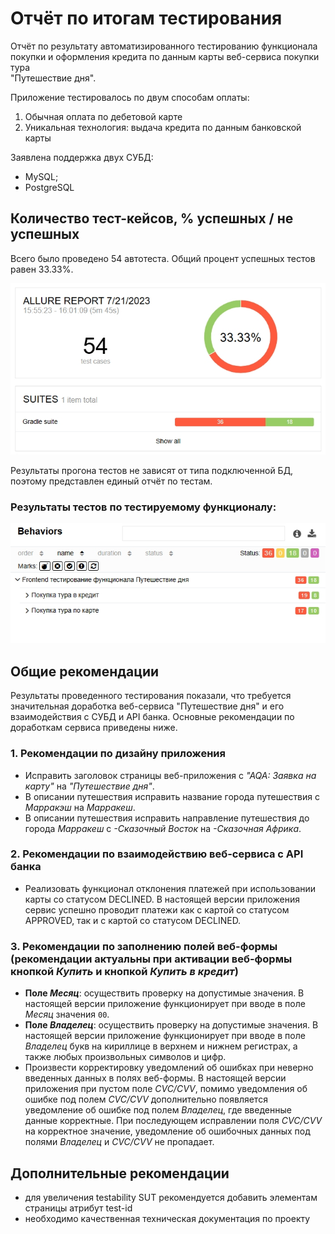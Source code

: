 # Отчёт по итогам тестирования

Отчёт по результату автоматизированного тестированию функционала покупки и оформления кредита по данным карты веб-сервиса покупки тура  
"Путешествие дня".

Приложение тестировалось по двум способам оплаты:

1. Обычная оплата по дебетовой карте
2. Уникальная технология: выдача кредита по данным банковской карты

Заявлена поддержка двух СУБД:

* MySQL;
* PostgreSQL

## **Количество тест-кейсов, % успешных / не успешных**

Всего было проведено 54 автотеста. Общий процент успешных тестов равен 33.33%.

![1.jpg](images%2F1.jpg)

Результаты прогона тестов не зависят от типа подключенной БД, поэтому представлен единый отчёт по тестам.

### Результаты тестов по тестируемому функционалу:

![2.jpg](images%2F2.jpg)


## **Общие рекомендации**
Результаты проведенного тестирования показали, что требуется значительная доработка
веб-сервиса "Путешествие дня" и его взаимодействия с СУБД и API банка. Основные рекомендации по доработкам сервиса
приведены ниже.
### 1. Рекомендации по дизайну приложения
* Исправить заголовок страницы веб-приложения c _"AQA: Заявка на карту"_ на _"Путешествие дня"_.
* В описании путешествия исправить название города путешествия с _Марракэш_ на _Марракеш_.
* В описании путешествия исправить направление путешествия до города _Марракеш_ с _-Сказочный Восток_ на _-Сказочная Африка_.
### 2. Рекомендации по взаимодействию веб-сервиса с API банка
* Реализовать функционал отклонения платежей при использовании карты со статусом DECLINED. В настоящей версии приложения сервис
  успешно проводит платежи как с картой со статусом APPROVED, так и с картой со статусом DECLINED.
### 3. Рекомендации по заполнению полей веб-формы (рекомендации актуальны при активации веб-формы кнопкой _Купить_ и кнопкой _Купить в кредит_)
* **Поле _Месяц_**: осуществить проверку на допустимые значения. В настоящей версии приложение функционирует при вводе в
  поле _Месяц_ значения `00`.
* **Поле _Владелец_**: осуществить проверку на допустимые значения. В настоящей версии
  приложение функционирует при вводе в поле _Владелец_ букв на кириллице в верхнем и нижнем регистрах, а также любых
  произвольных символов и цифр.
* Произвести корректировку уведомлений об ошибках при неверно введенных данных в полях веб-формы. В настоящей версии приложения
  при пустом поле _CVC/CVV_, помимо уведомления об ошибке под полем _CVC/CVV_ дополнительно появляется уведомление об ошибке под
  полем _Владелец_, где введенные данные корректные. При последующем исправлении поля _CVC/CVV_ на корректное значение, уведомление
  об ошибочных данных под полями _Владелец_ и _CVC/CVV_ не пропадает.
## Дополнительные рекомендации
- для увеличения testability SUT рекомендуется добавить элементам страницы атрибут test-id
- необходимо качественная техническая документация по проекту